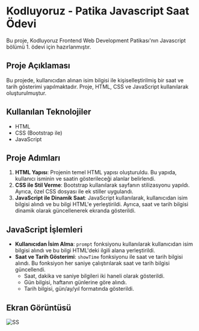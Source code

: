 # Kodluyoruz - Patika Javascript Saat Ödevi

Bu proje, Kodluyoruz Frontend Web Development Patikası'nın Javascript bölümü 1. ödevi için hazırlanmıştır.

## Proje Açıklaması

Bu projede, kullanıcıdan alınan isim bilgisi ile kişiselleştirilmiş bir saat ve tarih gösterimi yapılmaktadır. Proje, HTML, CSS ve JavaScript kullanılarak oluşturulmuştur.

## Kullanılan Teknolojiler

- HTML
- CSS (Bootstrap ile)
- JavaScript

## Proje Adımları

1. **HTML Yapısı**: Projenin temel HTML yapısı oluşturuldu. Bu yapıda, kullanıcı isminin ve saatin gösterileceği alanlar belirlendi.
2. **CSS ile Stil Verme**: Bootstrap kullanılarak sayfanın stilizasyonu yapıldı. Ayrıca, özel CSS dosyası ile ek stiller uygulandı.
3. **JavaScript ile Dinamik Saat**: JavaScript kullanılarak, kullanıcıdan isim bilgisi alındı ve bu bilgi HTML'e yerleştirildi. Ayrıca, saat ve tarih bilgisi dinamik olarak güncellenerek ekranda gösterildi.

## JavaScript İşlemleri

- **Kullanıcıdan İsim Alma**: `prompt` fonksiyonu kullanılarak kullanıcıdan isim bilgisi alındı ve bu bilgi HTML'deki ilgili alana yerleştirildi.
- **Saat ve Tarih Gösterimi**: `showTime` fonksiyonu ile saat ve tarih bilgisi alındı. Bu fonksiyon her saniye çalıştırılarak saat ve tarih bilgisi güncellendi.
  - Saat, dakika ve saniye bilgileri iki haneli olarak gösterildi.
  - Gün bilgisi, haftanın günlerine göre alındı.
  - Tarih bilgisi, gün/ay/yıl formatında gösterildi.

## Ekran Görüntüsü

![SS](https://github.com/user-attachments/assets/69a7a400-ef0e-4479-b802-d69a22e7c4cd)
